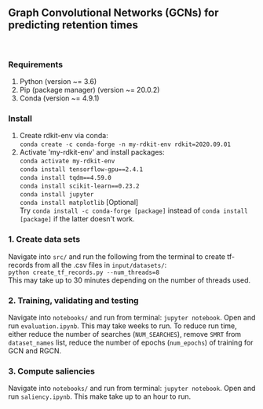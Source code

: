 ## Graph Convolutional Networks (GCNs) for predicting retention times
<br>

### Requirements
1. Python (version ~= 3.6)
2. Pip (package manager) (version ~= 20.0.2)
3. Conda (version ~= 4.9.1)

### Install
1. Create rdkit-env via conda:<br>
`conda create -c conda-forge -n my-rdkit-env rdkit=2020.09.01`
2. Activate 'my-rdkit-env' and install packages:<br>
`conda activate my-rdkit-env`<br>
`conda install tensorflow-gpu==2.4.1`<br>
`conda install tqdm==4.59.0`<br>
`conda install scikit-learn==0.23.2`<br>
`conda install jupyter`<br>
`conda install matplotlib` [Optional]<br>
Try `conda install -c conda-forge [package]` instead of `conda install [package]` if the latter doesn't work.

### 1. Create data sets
Navigate into `src/` and run the following from the terminal to create tf-records from all the .csv files in `input/datasets/`:<br>
`python create_tf_records.py --num_threads=8`<br>
This may take up to 30 minutes depending on the number of threads used.

### 2. Training, validating and testing
Navigate into `notebooks/` and run from terminal: `jupyter notebook`. Open and run `evaluation.ipynb`. This may take weeks to run. To reduce run time, either reduce the number of searches (`NUM_SEARCHES`), remove `SMRT` from `dataset_names` list, reduce the number of epochs (`num_epochs`) of training for GCN and RGCN.

### 3. Compute saliencies
Navigate into `notebooks/` and run from terminal: `jupyter notebook`. Open and run `saliency.ipynb`. This make take up to an hour to run.
